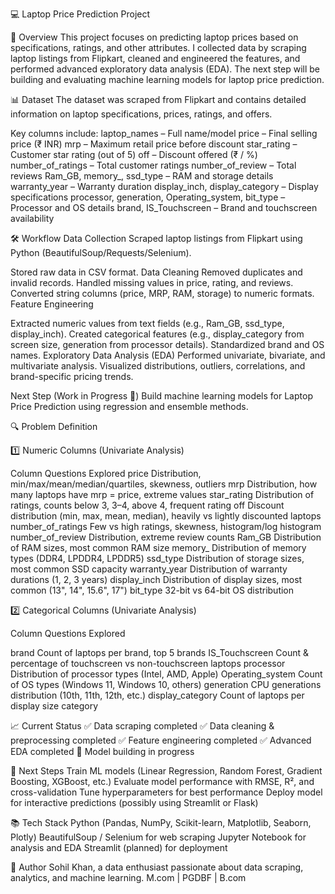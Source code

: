 💻 Laptop Price Prediction Project

📌 Overview
This project focuses on predicting laptop prices based on specifications, ratings, and other attributes.
I collected data by scraping laptop listings from Flipkart, cleaned and engineered the features, and performed advanced exploratory data analysis (EDA).
The next step will be building and evaluating machine learning models for laptop price prediction.

📊 Dataset
The dataset was scraped from Flipkart and contains detailed information on laptop specifications, prices, ratings, and offers.

Key columns include:
laptop_names – Full name/model
price – Final selling price (₹ INR)
mrp – Maximum retail price before discount
star_rating – Customer star rating (out of 5)
off – Discount offered (₹ / %)
number_of_ratings – Total customer ratings
number_of_review – Total reviews
Ram_GB, memory_, ssd_type – RAM and storage details
warranty_year – Warranty duration
display_inch, display_category – Display specifications
processor, generation, Operating_system, bit_type – Processor and OS details
brand, IS_Touchscreen – Brand and touchscreen availability

🛠️ Workflow
Data Collection
Scraped laptop listings from Flipkart using Python (BeautifulSoup/Requests/Selenium).

Stored raw data in CSV format.
Data Cleaning
Removed duplicates and invalid records.
Handled missing values in price, rating, and reviews.
Converted string columns (price, MRP, RAM, storage) to numeric formats.
Feature Engineering

Extracted numeric values from text fields (e.g., Ram_GB, ssd_type, display_inch).
Created categorical features (e.g., display_category from screen size, generation from processor details).
Standardized brand and OS names.
Exploratory Data Analysis (EDA)
Performed univariate, bivariate, and multivariate analysis.
Visualized distributions, outliers, correlations, and brand-specific pricing trends.

Next Step (Work in Progress 🚧)
Build machine learning models for Laptop Price Prediction using regression and ensemble methods.

🔍 Problem Definition

1️⃣ Numeric Columns (Univariate Analysis)

Column	Questions Explored
price	Distribution, min/max/mean/median/quartiles, skewness, outliers
mrp	Distribution, how many laptops have mrp = price, extreme values
star_rating	Distribution of ratings, counts below 3, 3–4, above 4, frequent rating
off	Discount distribution (min, max, mean, median), heavily vs lightly discounted laptops
number_of_ratings	Few vs high ratings, skewness, histogram/log histogram
number_of_review	Distribution, extreme review counts
Ram_GB	Distribution of RAM sizes, most common RAM size
memory_	Distribution of memory types (DDR4, LPDDR4, LPDDR5)
ssd_type	Distribution of storage sizes, most common SSD capacity
warranty_year	Distribution of warranty durations (1, 2, 3 years)
display_inch	Distribution of display sizes, most common (13", 14", 15.6", 17")
bit_type	32-bit vs 64-bit OS distribution

2️⃣ Categorical Columns (Univariate Analysis)

Column	Questions Explored

brand	Count of laptops per brand, top 5 brands
IS_Touchscreen	Count & percentage of touchscreen vs non-touchscreen laptops
processor	Distribution of processor types (Intel, AMD, Apple)
Operating_system	Count of OS types (Windows 11, Windows 10, others)
generation	CPU generations distribution (10th, 11th, 12th, etc.)
display_category	Count of laptops per display size category

📈 Current Status
✅ Data scraping completed
✅ Data cleaning & preprocessing completed
✅ Feature engineering completed
✅ Advanced EDA completed
🚧 Model building in progress

🚀 Next Steps
Train ML models (Linear Regression, Random Forest, Gradient Boosting, XGBoost, etc.)
Evaluate model performance with RMSE, R², and cross-validation
Tune hyperparameters for best performance
Deploy model for interactive predictions (possibly using Streamlit or Flask)

📚 Tech Stack
Python (Pandas, NumPy, Scikit-learn, Matplotlib, Seaborn, Plotly)
BeautifulSoup / Selenium for web scraping
Jupyter Notebook for analysis and EDA
Streamlit (planned) for deployment

👤 Author
Sohil Khan, a data enthusiast passionate about data scraping, analytics, and machine learning.
M.com | PGDBF | B.com

